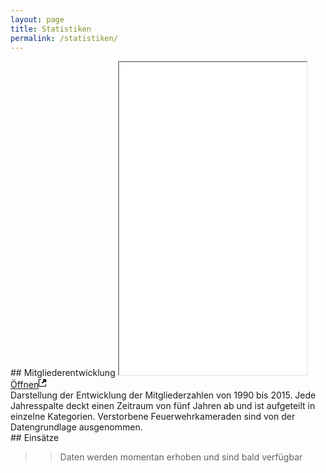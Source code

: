 ```yaml
---
layout: page
title: Statistiken
permalink: /statistiken/
---
```


<div class="row">

<div class="col-md-6" markdown="1">
## Mitgliederentwicklung
<iframe sandbox="allow-popups allow-scripts allow-forms allow-same-origin" src="/charts/mitgliederentwicklung" marginwidth="0" marginheight="0" style="height:500px;" scrolling="no"></iframe>
<div class="chart-pop">
<a target="_blank" title="Mitgliederentwicklung in einem neuen Fenster öffnen" href="/charts/mitgliederentwicklung">Öffnen<svg height="16" width="12"><path d="M11 10h1v3c0 0.55-0.45 1-1 1H1c-0.55 0-1-0.45-1-1V3c0-0.55 0.45-1 1-1h3v1H1v10h10V10zM6 2l2.25 2.25-3.25 3.25 1.5 1.5 3.25-3.25 2.25 2.25V2H6z"></path></svg></a>
</div>
<div class="chart-info">
Darstellung der Entwicklung der Mitgliederzahlen von 1990 bis 2015. Jede Jahresspalte deckt einen Zeitraum von fünf Jahren ab und ist aufgeteilt in einzelne Kategorien. Verstorbene Feuerwehrkameraden sind von der Datengrundlage ausgenommen.
</div>
</div>

<div class="col-md-6" markdown="1">
## Einsätze

>>Daten werden momentan erhoben und sind bald verfügbar
</div>

</div>
